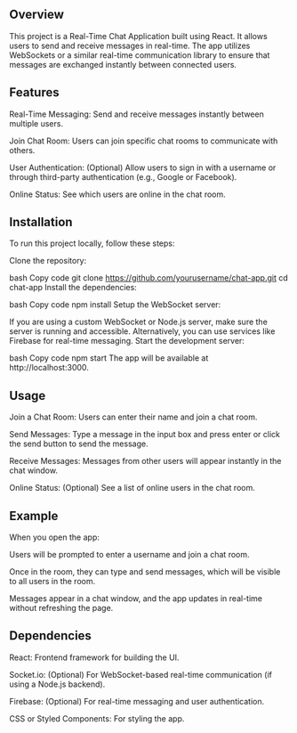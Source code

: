 ## Overview

This project is a Real-Time Chat Application built using React. It allows users to send and receive messages in real-time. The app utilizes WebSockets or a similar real-time communication library to ensure that messages are exchanged instantly between connected users.

## Features

Real-Time Messaging: Send and receive messages instantly between multiple users.

Join Chat Room: Users can join specific chat rooms to communicate with others.

User Authentication: (Optional) Allow users to sign in with a username or through third-party authentication (e.g., Google or Facebook).

Online Status: See which users are online in the chat room.

## Installation
To run this project locally, follow these steps:

Clone the repository:

bash
Copy code
git clone https://github.com/yourusername/chat-app.git
cd chat-app
Install the dependencies:

bash
Copy code
npm install
Setup the WebSocket server:

If you are using a custom WebSocket or Node.js server, make sure the server is running and accessible.
Alternatively, you can use services like Firebase for real-time messaging.
Start the development server:

bash
Copy code
npm start
The app will be available at http://localhost:3000.

## Usage

Join a Chat Room: Users can enter their name and join a chat room.

Send Messages: Type a message in the input box and press enter or click the send button to send the message.

Receive Messages: Messages from other users will appear instantly in the chat window.

Online Status: (Optional) See a list of online users in the chat room.

## Example
When you open the app:

Users will be prompted to enter a username and join a chat room.

Once in the room, they can type and send messages, which will be visible to all users in the room.

Messages appear in a chat window, and the app updates in real-time without refreshing the page.

## Dependencies

React: Frontend framework for building the UI.

Socket.io: (Optional) For WebSocket-based real-time communication (if using a Node.js backend).

Firebase: (Optional) For real-time messaging and user authentication.

CSS or Styled Components: For styling the app.
